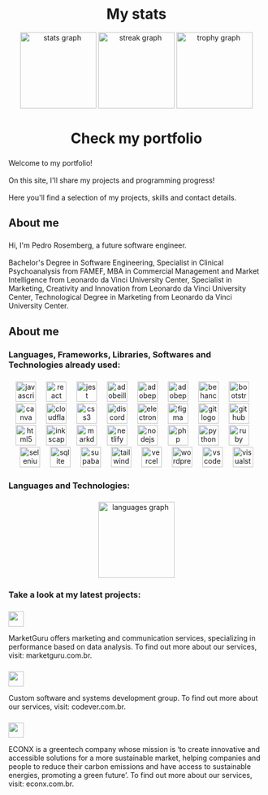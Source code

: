 ###
<h1 align="center">My stats</h1>

<div align="center">
  <img src="https://github-readme-stats.vercel.app/api?username=pedrorosemberg&hide_title=false&hide_rank=false&show_icons=true&include_all_commits=true&count_private=true&disable_animations=false&theme=nord&locale=en&hide_border=true&order=1" height="150" alt="stats graph"/>
  <img src="https://streak-stats.demolab.com?user=pedrorosemberg&locale=en&mode=weekly&theme=nord&hide_border=true&border_radius=5&order=3" height="150" alt="streak graph"/>
  <img src="https://github-profile-trophy.vercel.app?username=pedrorosemberg&theme=nord&column=-1&row=1&margin-w=8&margin-h=8&no-bg=false&no-frame=true&order=4" height="150" alt="trophy graph"/>
</div>

###
###
###

<h1 align="center">Check my portfolio</h1>

###

<p align="left">Welcome to my portfolio!<br><br>On this site, I'll share my projects and programming progress!<br><br>Here you'll find a selection of my projects, skills and contact details.</p>

###

<h2 align="left">About me</h2>

###

<p align="left">Hi, I'm Pedro Rosemberg, a future software engineer.<br><br>Bachelor's Degree in Software Engineering, Specialist in Clinical Psychoanalysis from FAMEF, MBA in Commercial Management and Market Intelligence from Leonardo da Vinci University Center, Specialist in Marketing, Creativity and Innovation from Leonardo da Vinci University Center, Technological Degree in Marketing from Leonardo da Vinci University Center.</p>

###

<h2 align="left">About me</h2>

###

<h3 align="left">Languages, Frameworks, Libraries, Softwares and Technologies already used:</h3>

###

<div align="center">
  <img src="https://cdn.jsdelivr.net/gh/devicons/devicon/icons/javascript/javascript-original.svg" height="40" alt="javascript logo"  />
  <img width="12" />
  <img src="https://cdn.jsdelivr.net/gh/devicons/devicon/icons/react/react-original.svg" height="40" alt="react logo"  />
  <img width="12" />
  <img src="https://cdn.jsdelivr.net/gh/devicons/devicon/icons/jest/jest-plain.svg" height="40" alt="jest logo"  />
  <img width="12" />
  <img src="https://cdn.simpleicons.org/adobeillustrator/FF9A00" height="40" alt="adobeillustrator logo"  />
  <img width="12" />
  <img src="https://cdn.simpleicons.org/adobephotoshop/31A8FF" height="40" alt="adobephotoshop logo"  />
  <img width="12" />
  <img src="https://cdn.simpleicons.org/adobepremierepro/9999FF" height="40" alt="adobepremierepro logo"  />
  <img width="12" />
  <img src="https://cdn.simpleicons.org/behance/1769FF" height="40" alt="behance logo"  />
  <img width="12" />
  <img src="https://cdn.simpleicons.org/bootstrap/7952B3" height="40" alt="bootstrap logo"  />
  <img width="12" />
  <img src="https://cdn.simpleicons.org/canva/00C4CC" height="40" alt="canva logo"  />
  <img width="12" />
  <img src="https://cdn.simpleicons.org/cloudflare/F38020" height="40" alt="cloudflare logo"  />
  <img width="12" />
  <img src="https://cdn.simpleicons.org/css3/1572B6" height="40" alt="css3 logo"  />
  <img width="12" />
  <img src="https://cdn.simpleicons.org/discord/5865F2" height="40" alt="discord logo"  />
  <img width="12" />
  <img src="https://cdn.simpleicons.org/electron/47848F" height="40" alt="electron logo"  />
  <img width="12" />
  <img src="https://cdn.simpleicons.org/figma/F24E1E" height="40" alt="figma logo"  />
  <img width="12" />
  <img src="https://cdn.simpleicons.org/git/F05032" height="40" alt="git logo"  />
  <img width="12" />
  <img src="https://cdn.simpleicons.org/github/181717" height="40" alt="github logo"  />
  <img width="12" />
  <img src="https://cdn.simpleicons.org/html5/E34F26" height="40" alt="html5 logo"  />
  <img width="12" />
  <img src="https://cdn.simpleicons.org/inkscape/000000" height="40" alt="inkscape logo"  />
  <img width="12" />
  <img src="https://cdn.simpleicons.org/markdown/000000" height="40" alt="markdown logo"  />
  <img width="12" />
  <img src="https://cdn.simpleicons.org/netlify/00C7B7" height="40" alt="netlify logo"  />
  <img width="12" />
  <img src="https://cdn.simpleicons.org/nodedotjs/339933" height="40" alt="nodejs logo"  />
  <img width="12" />
  <img src="https://cdn.simpleicons.org/php/777BB4" height="40" alt="php logo"  />
  <img width="12" />
  <img src="https://cdn.simpleicons.org/python/3776AB" height="40" alt="python logo"  />
  <img width="12" />
  <img src="https://cdn.simpleicons.org/ruby/CC342D" height="40" alt="ruby logo"  />
  <img width="12" />
  <img src="https://cdn.simpleicons.org/selenium/43B02A" height="40" alt="selenium logo"  />
  <img width="12" />
  <img src="https://cdn.simpleicons.org/sqlite/003B57" height="40" alt="sqlite logo"  />
  <img width="12" />
  <img src="https://cdn.simpleicons.org/supabase/3ECF8E" height="40" alt="supabase logo"  />
  <img width="12" />
  <img src="https://cdn.simpleicons.org/tailwindcss/06B6D4" height="40" alt="tailwindcss logo"  />
  <img width="12" />
  <img src="https://cdn.simpleicons.org/vercel/000000" height="40" alt="vercel logo"  />
  <img width="12" />
  <img src="https://cdn.simpleicons.org/wordpress/21759B" height="40" alt="wordpress logo"  />
  <img width="12" />
  <img src="https://cdn.jsdelivr.net/gh/devicons/devicon/icons/vscode/vscode-original.svg" height="40" alt="vscode logo"  />
  <img width="12" />
  <img src="https://cdn.jsdelivr.net/gh/devicons/devicon/icons/visualstudio/visualstudio-plain.svg" height="40" alt="visualstudio logo"  />
</div>


###

<h3 align="left">Languages and Technologies:</h3>

###

<div align="center">
 <img src="https://github-readme-stats.vercel.app/api/top-langs?username=pedrorosemberg&locale=en&hide_title=false&layout=compact&card_width=320&langs_count=10&theme=nord&hide_border=true&order=2" height="150" alt="languages graph"  />
</div>

###

<h3 align="left">Take a look at my latest projects:</h3>

###

<div align="left">
  <a href="https://www.marketguru.com.br" target="blank">
    <img height="30" src="https://static.wixstatic.com/media/a4a1d1_b8a3d8e936c540e283eb27753ac40af1~mv2.png/v1/fill/w_286,h_50,al_c,q_85,usm_0.66_1.00_0.01,enc_auto/combination_mark_all_colors.png"  />
  </a>
  
</div>

<p align="left">MarketGuru offers marketing and communication services, specializing in performance based on data analysis. To find out more about our services, visit: marketguru.com.br.</p>

###
###

<div align="left">
    <a href="https://www.codever.com.br" target="blank">
       <img height="30" src="https://www.codever.com.br/assets/images/codever.png"  />
    </a>
 
</div>

<p align="left">Custom software and systems development group. To find out more about our services, visit: codever.com.br.</p>

###
###

<div align="left">
  <a href="https://www.econx.com.br" target="blank">
    <img height="30" src="https://www.econx.com.br/images/econex.png"  />
  </a>
  
</div>

<p align="left">ECONX is a greentech company whose mission is ‘to create innovative and accessible solutions for a more sustainable market, helping companies and people to reduce their carbon emissions and have access to sustainable energies, promoting a green future’. To find out more about our services, visit: econx.com.br.</p>

###
